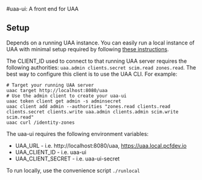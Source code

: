 #uaa-ui: A front end for UAA


## Setup

Depends on a running UAA instance. You can easily run a local instance of UAA with minimal setup required by following [these instructions](https://github.com/cloudfoundry/uaa#quick-start).

The CLIENT_ID used to connect to that running UAA server requires the following authorities: `uaa.admin clients.secret scim.read zones.read`. The best way to configure this client is to use the UAA CLI. For example:
```
# Target your running UAA server
uaac target http://localhost:8080/uaa
# Use the admin client to create your uaa-ui
uaac token client get admin -s adminsecret
uaac client add admin --authorities "zones.read clients.read clients.secret clients.write uaa.admin clients.admin scim.write scim.read"
uaac curl /identity-zones
```

The uaa-ui requires the following environment variables:

* UAA_URL - i.e. http://localhost:8080/uaa, https://uaa.local.pcfdev.io
* UAA_CLIENT_ID - i.e. uaa-ui
* UAA_CLIENT_SECRET - i.e. uaa-ui-secret

To run locally, use the convenience script `./runlocal`
